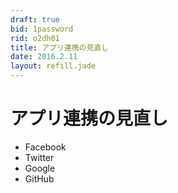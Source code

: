 ```yaml
---
draft: true
bid: 1password
rid: o2dh01
title: アプリ連携の見直し
date: 2016.2.11
layout: refill.jade
---
```


# アプリ連携の見直し

- Facebook
- Twitter
- Google
- GitHub
